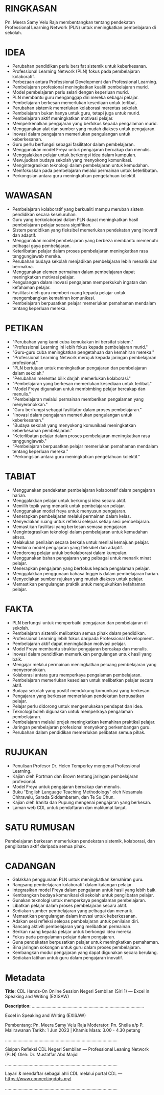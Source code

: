 # RINGKASAN
Pn. Meera Samy Velu Raja membentangkan tentang pendekatan Professional Learning Network (PLN) untuk meningkatkan pembelajaran di sekolah.

# IDEA
- Perubahan pendidikan perlu bersifat sistemik untuk keberkesanan.
- Professional Learning Network (PLN) fokus pada pembelajaran kolaboratif.
- Perbezaan antara Professional Development dan Professional Learning.
- Pembelajaran profesional meningkatkan kualiti pembelajaran murid.
- Model pembelajaran perlu selari dengan keperluan murid.
- PLN membantu guru menganggap diri mereka sebagai pelajar.
- Pembelajaran berkesan memerlukan kesediaan untuk terlibat.
- Perubahan sistemik memerlukan kolaborasi merentas sekolah.
- Pembelajaran bukan hanya untuk guru, tetapi juga untuk murid.
- Pembelajaran aktif meningkatkan motivasi pelajar.
- Memperkenalkan pengajaran yang berfokus kepada pengalaman murid.
- Menggunakan alat dan sumber yang mudah diakses untuk pengajaran.
- Inovasi dalam pengajaran memerlukan pengulangan untuk keberkesanan.
- Guru perlu berfungsi sebagai fasilitator dalam pembelajaran.
- Menggunakan model Freya untuk pengajaran bercakap dan menulis.
- Menggalakkan pelajar untuk berkongsi idea dalam kumpulan.
- Mewujudkan budaya sekolah yang menyokong komunikasi.
- Mengintegrasikan teknologi dalam pembelajaran untuk kemudahan.
- Memfokuskan pada pembelajaran melalui permainan untuk keterlibatan.
- Perkongsian antara guru meningkatkan pengetahuan kolektif.

# WAWASAN
- Pembelajaran kolaboratif yang berkualiti mampu merubah sistem pendidikan secara keseluruhan.
- Guru yang berkolaborasi dalam PLN dapat meningkatkan hasil pembelajaran pelajar secara signifikan.
- Sistem pendidikan yang fleksibel memerlukan pendekatan yang inovatif dan adaptif.
- Menggunakan model pembelajaran yang berbeza membantu memenuhi pelbagai gaya pembelajaran.
- Keterlibatan pelajar dalam proses pembelajaran meningkatkan rasa tanggungjawab mereka.
- Perubahan budaya sekolah menjadikan pembelajaran lebih menarik dan bermakna.
- Menggunakan elemen permainan dalam pembelajaran dapat meningkatkan motivasi pelajar.
- Pengulangan dalam inovasi pengajaran memperkukuh ingatan dan kefahaman pelajar.
- Fasilitasi oleh guru memberi ruang kepada pelajar untuk mengembangkan kemahiran komunikasi.
- Pembelajaran berpusatkan pelajar memerlukan pemahaman mendalam tentang keperluan mereka.

# PETIKAN
- "Perubahan yang kami cuba kemukakan ini bersifat sistem."
- "Professional Learning ini lebih fokus kepada pembelajaran murid."
- "Guru-guru cuba meningkatkan pengetahuan dan kemahiran mereka."
- "Professional Learning Network merujuk kepada jaringan pembelajaran profesional."
- "PLN bertujuan untuk meningkatkan pengajaran dan pembelajaran dalam sekolah."
- "Perubahan merentas bilik darjah memerlukan kolaborasi."
- "Pembelajaran yang berkesan memerlukan kesediaan untuk terlibat."
- "Model Freya digunakan untuk membimbing pelajar bercakap dan menulis."
- "Pembelajaran melalui permainan memberikan pengalaman yang menyeronokkan."
- "Guru berfungsi sebagai fasilitator dalam proses pembelajaran."
- "Inovasi dalam pengajaran memerlukan pengulangan untuk keberkesanan."
- "Budaya sekolah yang menyokong komunikasi meningkatkan keberkesanan pembelajaran."
- "Keterlibatan pelajar dalam proses pembelajaran meningkatkan rasa tanggungjawab."
- "Pembelajaran berpusatkan pelajar memerlukan pemahaman mendalam tentang keperluan mereka."
- "Perkongsian antara guru meningkatkan pengetahuan kolektif."

# TABIAT
- Menggunakan pendekatan pembelajaran kolaboratif dalam pengajaran harian.
- Menggalakkan pelajar untuk berkongsi idea secara aktif.
- Memilih topik yang menarik untuk pembelajaran pelajar.
- Menggunakan model freya untuk menyusun pengajaran.
- Menerapkan pembelajaran melalui permainan dalam kelas.
- Menyediakan ruang untuk refleksi selepas setiap sesi pembelajaran.
- Memastikan fasilitasi yang berkesan semasa pengajaran.
- Mengintegrasikan teknologi dalam pembelajaran untuk kemudahan akses.
- Melakukan penilaian secara berkala untuk menilai kemajuan pelajar.
- Membina model pengajaran yang fleksibel dan adaptif.
- Mendorong pelajar untuk berkolaborasi dalam kumpulan.
- Menggunakan bahan pengajaran yang pelbagai untuk menarik minat pelajar.
- Menerapkan pengajaran yang berfokus kepada pengalaman pelajar.
- Menggalakkan penggunaan bahasa Inggeris dalam pembelajaran harian.
- Menyediakan sumber rujukan yang mudah diakses untuk pelajar.
- Memastikan pengulangan praktik untuk mengukuhkan kefahaman pelajar.

# FAKTA
- PLN berfungsi untuk memperbaiki pengajaran dan pembelajaran di sekolah.
- Pembelajaran sistemik melibatkan semua pihak dalam pendidikan.
- Professional Learning lebih fokus daripada Professional Development.
- Pembelajaran aktif dapat meningkatkan motivasi pelajar.
- Model Freya membantu struktur pengajaran bercakap dan menulis.
- Inovasi dalam pendidikan memerlukan pengulangan untuk hasil yang baik.
- Mengajar melalui permainan meningkatkan peluang pembelajaran yang menyeronokkan.
- Kolaborasi antara guru memperkaya pengalaman pembelajaran.
- Pembelajaran memerlukan kesediaan untuk melibatkan pelajar secara aktif.
- Budaya sekolah yang positif mendukung komunikasi yang berkesan.
- Pengajaran yang berkesan memerlukan pendekatan berpusatkan pelajar.
- Pelajar perlu didorong untuk mengemukakan pendapat dan idea.
- Teknologi boleh digunakan untuk memperkaya pengalaman pembelajaran.
- Pembelajaran melalui projek meningkatkan kemahiran praktikal pelajar.
- Jaringan pembelajaran profesional menyokong perkembangan guru.
- Perubahan dalam pendidikan memerlukan pelibatan semua pihak.

# RUJUKAN
- Penulisan Profesor Dr. Helen Temperley mengenai Professional Learning.
- Kajian oleh Portman dan Brown tentang jaringan pembelajaran profesional.
- Model Freya untuk pengajaran bercakap dan menulis.
- Buku "English Language Teaching Methodology" oleh Nesamala Chitravelu, Sarada Siddambaram, dan Te Su Chun.
- Kajian oleh Iranita dan Pupung mengenai pengajaran yang berkesan.
- Laman web CDL untuk pendaftaran dan maklumat lanjut.

# SATU RUMUSAN
Pembelajaran berkesan memerlukan pendekatan sistemik, kolaborasi, dan penglibatan aktif daripada semua pihak. 

# CADANGAN
- Galakkan penggunaan PLN untuk meningkatkan kemahiran guru.
- Rangsang pembelajaran kolaboratif dalam kalangan pelajar.
- Integrasikan model Freya dalam pengajaran untuk hasil yang lebih baik.
- Kembangkan budaya komunikasi di sekolah untuk penglibatan pelajar.
- Gunakan teknologi untuk memperkaya pengalaman pembelajaran.
- Libatkan pelajar dalam proses pembelajaran secara aktif.
- Sediakan sumber pembelajaran yang pelbagai dan menarik.
- Memastikan pengulangan dalam inovasi untuk keberkesanan.
- Adakan sesi refleksi selepas pembelajaran untuk penilaian diri.
- Rancang aktiviti pembelajaran yang melibatkan permainan.
- Berikan ruang kepada pelajar untuk berkongsi idea mereka.
- Fokus pada pengalaman pelajar dalam pengajaran.
- Guna pendekatan berpusatkan pelajar untuk meningkatkan pemahaman.
- Bina jaringan sokongan untuk guru dalam proses pembelajaran.
- Kembangkan modul pengajaran yang dapat digunakan secara berulang.
- Sediakan latihan untuk guru dalam pengajaran inovatif.

# Metadata
**Title**: CDL Hands-On Online Session Negeri Sembilan (Siri 1) — Excel in Speaking and Writing (EXISAW)

**Description**: ...........................................................................................

Excel in Speaking and Writing (EXISAW)

Pembentang: Pn. Meera Samy Velu Raja
Moderator: Pn. Sheila a/p P. Mailrawanan
Tarikh: 1 Jun 2023   |   Khamis
Masa: 3.00  - 4.30 petang

...........................................................................................

Sisipan Refleksi CDL Negeri Sembilan — Professional Leaning Network (PLN)
Oleh: Dr. Mustaffar Abd Majid

...........................................................................................

Layari & mendaftar sebagai ahli CDL melalui portal CDL — https://www.connectingdots.my/

...........................................................................................